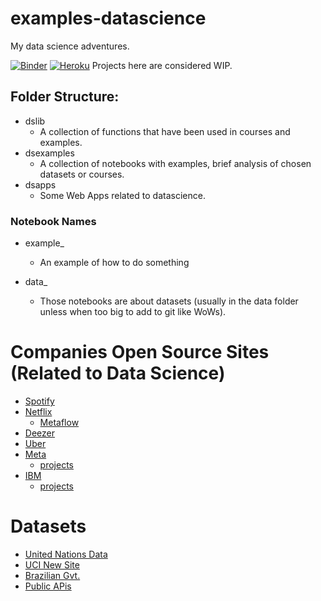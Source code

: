 # examples-datascience

My data science adventures.

[![Binder](https://mybinder.org/badge_logo.svg)](https://mybinder.org/v2/gh/mjsmagalhaes/examples-datascience/HEAD?labpath=wow_log.ipynb)
[![Heroku](https://heroku-badge.herokuapp.com/?app=dslib)](https://dslib.herokuapp.com/)
Projects here are considered WIP.

## Folder Structure:

- dslib
  - A collection of functions that have been used in courses and examples.
- dsexamples
  - A collection of notebooks with examples, brief analysis of chosen datasets or courses.
- dsapps
  - Some Web Apps related to datascience.

### Notebook Names

- example\_

  - An example of how to do something

- data\_

  - Those notebooks are about datasets (usually in the data folder unless when too big to add to git like WoWs).

# Companies Open Source Sites (Related to Data Science)

- [Spotify](https://spotify.github.io/)
- [Netflix](https://netflix.github.io/)
  - [Metaflow](https://metaflow.org/)
- [Deezer](https://deezer.github.io/)
- [Uber](https://uber.github.io/)
- [Meta](https://opensource.fb.com/)
  - [projects](https://github.com/facebook)
- [IBM](https://www.ibm.com/opensource/open-projects/)
  - [projects](https://www.ibm.com/opensource/open-projects/)

# Datasets

- [United Nations Data](https://data.un.org/)
- [UCI New Site](https://archive-beta.ics.uci.edu/)
- [Brazilian Gvt.](https://brasil.io/datasets/)
- [Public APis](https://github.com/public-apis/public-apis)

